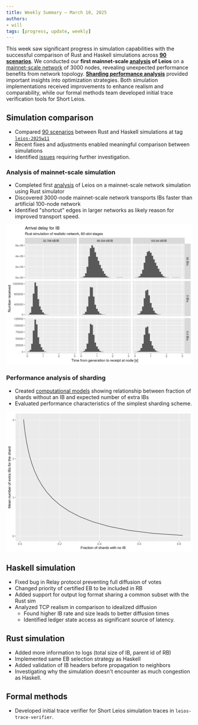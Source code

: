 ```yaml
---
title: Weekly Summary – March 10, 2025
authors:
- will
tags: [progress, update, weekly]
---
```


This week saw significant progress in simulation capabilities with the successful comparison of Rust and Haskell simulations across **[90 scenarios](https://github.com/input-output-hk/ouroboros-leios/blob/weekly-update-2025-03-10/analysis/sims/2025w11/analysis.ipynb)**. We conducted our **first mainnet-scale [analysis](https://github.com/input-output-hk/ouroboros-leios/blob/weekly-update-2025-03-10/analysis/sims/2025w11xl/analysis.ipynb) of Leios** on a [mainnet-scale network](https://github.com/input-output-hk/ouroboros-leios/blob/leios-2025w11/sim-rs/test_data/realistic.yaml) of 3000 nodes, revealing unexpected performance benefits from network topology. **[Sharding performance analysis](https://github.com/input-output-hk/ouroboros-leios/blob/weekly-update-2025-03-10/analysis/shard-performance.ipynb)** provided important insights into optimization strategies. Both simulation implementations received improvements to enhance realism and comparability, while our formal methods team developed initial trace verification tools for Short Leios.

## Simulation comparison

- Compared [90 scenarios](https://github.com/input-output-hk/ouroboros-leios/blob/weekly-update-2025-03-10/analysis/sims/2025w11/analysis.ipynb) between Rust and Haskell simulations at tag [`leios-2025w11`](https://github.com/input-output-hk/ouroboros-leios/releases/tag/leios-2025w11)
- Recent fixes and adjustments enabled meaningful comparison between simulations
- Identified [issues](https://github.com/input-output-hk/ouroboros-leios/issues?q=is%3Aissue%20state%3Aopen%20label%3Aquestion) requiring further investigation.

### Analysis of mainnet-scale simulation

- Completed first [analysis](https://github.com/input-output-hk/ouroboros-leios/blob/weekly-update-2025-03-10/analysis/sims/2025w11xl/analysis.ipynb) of Leios on a mainnet-scale network simulation using Rust simulator
- Discovered 3000-node mainnet-scale network transports IBs faster than artificial 100-node network
- Identified "shortcut" edges in larger networks as likely reason for improved transport speed.

![In-flight time for Input Blocks (IBs)](https://github.com/input-output-hk/ouroboros-leios/blob/weekly-update-2025-03-10/analysis/sims/2025w11xl/plots/elapsed-IB-rust.png?raw=true)

### Performance analysis of sharding

- Created [computational models](https://github.com/input-output-hk/ouroboros-leios/blob/weekly-update-2025-03-10/analysis/shard-performance.ipynb) showing relationship between fraction of shards without an IB and expected number of extra IBs
- Evaluated performance characteristics of the simplest sharding scheme.

![Performance analysis of simple sharding](https://github.com/input-output-hk/ouroboros-leios/raw/weekly-update-2025-03-10/analysis/shard-performance.svg)

## Haskell simulation

- Fixed bug in Relay protocol preventing full diffusion of votes
- Changed priority of certified EB to be included in RB
- Added support for output log format sharing a common subset with the Rust sim
- Analyzed TCP realism in comparison to idealized diffusion
  - Found higher IB rate and size leads to better diffusion times
  - Identified ledger state access as significant source of latency.

## Rust simulation

- Added more information to logs (total size of IB, parent id of RB)
- Implemented same EB selection strategy as Haskell
- Added validation of IB headers before propagation to neighbors
- Investigating why the simulation doesn't encounter as much congestion as Haskell.

## Formal methods

- Developed initial trace verifier for Short Leios simulation traces in `leios-trace-verifier`.
